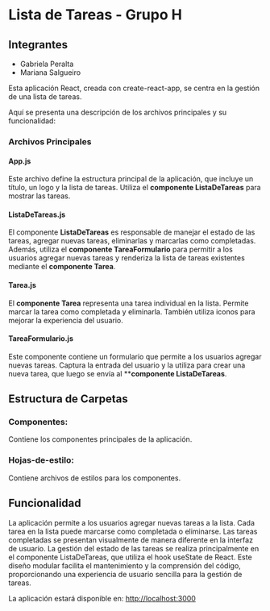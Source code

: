 # Lista de Tareas - Grupo H

## Integrantes

- Gabriela Peralta
- Mariana Salgueiro

Esta aplicación React, creada con create-react-app, se centra en la gestión de una lista de tareas.

 Aquí se presenta una descripción de los archivos principales y su funcionalidad:

### Archivos Principales

#### App.js

Este archivo define la estructura principal de la aplicación, que incluye un título, un logo y la lista de tareas. Utiliza el **componente ListaDeTareas** para mostrar las tareas.

#### ListaDeTareas.js

El componente **ListaDeTareas** es responsable de manejar el estado de las tareas, agregar nuevas tareas, eliminarlas y marcarlas como completadas. Además, utiliza el **componente TareaFormulario** para permitir a los usuarios agregar nuevas tareas y renderiza la lista de tareas existentes mediante el **componente Tarea**.

#### Tarea.js
El **componente Tarea** representa una tarea individual en la lista. Permite marcar la tarea como completada y eliminarla. También utiliza iconos para mejorar la experiencia del usuario.

#### TareaFormulario.js
Este componente contiene un formulario que permite a los usuarios agregar nuevas tareas. Captura la entrada del usuario y la utiliza para crear una nueva tarea, que luego se envía al ****componente ListaDeTareas**.

## Estructura de Carpetas

### Componentes: 

Contiene los componentes principales de la aplicación.
### Hojas-de-estilo:
 Contiene archivos de estilos para los componentes.

## Funcionalidad
La aplicación permite a los usuarios agregar nuevas tareas a la lista.
Cada tarea en la lista puede marcarse como completada o eliminarse.
Las tareas completadas se presentan visualmente de manera diferente en la interfaz de usuario.
La gestión del estado de las tareas se realiza principalmente en el componente ListaDeTareas, que utiliza el hook useState de React.
Este diseño modular facilita el mantenimiento y la comprensión del código, proporcionando una experiencia de usuario sencilla para la gestión de tareas.

La aplicación estará disponible en: [http://localhost:3000](http://localhost:3000) 
